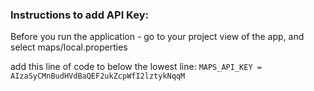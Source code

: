 <h3>Instructions to add API Key:</h3>

Before you run the application - go to your project view of the app, and select maps/local.properties

add this line of code to below the lowest line:
`MAPS_API_KEY = AIzaSyCMnBudHVdBaQEF2ukZcpWfI2lztykNqqM`
